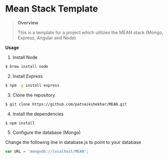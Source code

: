 # Mean Stack Template

> **Overview**
>
> This is a template for a project which utilizes the MEAN stack (Mongo, Express, Angular and Node)

**Usage**

1. Install Node
```bash
$ brew install node
```
2. Install Express
```bash
$ npm -g install express
```
3. Clone the repository
```bash
$ git clone https://github.com/patnaikshekhar/MEAN.git
```
4. Install the dependencies
```bash
$ npm install
```
5. Configure the database (Mongo)

Change the following line in database.js to point to your database

```javascript
var URL = 'mongodb://localhost/MEAN';
```
